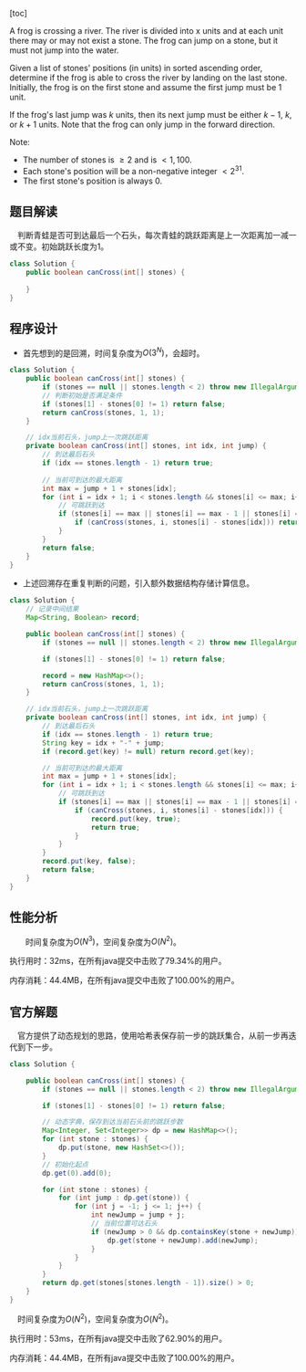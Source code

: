 [toc]

A frog is crossing a river. The river is divided into x units and at each unit there may or may not exist a stone. The frog can jump on a stone, but it must not jump into the water.

Given a list of stones' positions (in units) in sorted ascending order, determine if the frog is able to cross the river by landing on the last stone. Initially, the frog is on the first stone and assume the first jump must be 1 unit.

If the frog's last jump was $k$ units, then its next jump must be either $k - 1$, $k$, or $k + 1$ units. Note that the frog can only jump in the forward direction.



Note:

* The number of stones is $\ge 2$ and is $< 1,100$.
* Each stone's position will be a non-negative integer $< 2^{31}$.
* The first stone's position is always $0$.



## 题目解读

&emsp;判断青蛙是否可到达最后一个石头，每次青蛙的跳跃距离是上一次距离加一减一或不变。初始跳跃长度为1。

```java
class Solution {
    public boolean canCross(int[] stones) {
        
    }
}
```

## 程序设计

* 首先想到的是回溯，时间复杂度为$O(3^N)$，会超时。

```java
class Solution {
    public boolean canCross(int[] stones) {
        if (stones == null || stones.length < 2) throw new IllegalArgumentException("invalid param");
		// 判断初始是否满足条件
        if (stones[1] - stones[0] != 1) return false;
        return canCross(stones, 1, 1);
    }

    // idx当前石头，jump上一次跳跃距离
    private boolean canCross(int[] stones, int idx, int jump) {
        // 到达最后石头
        if (idx == stones.length - 1) return true;
		
        // 当前可到达的最大距离
        int max = jump + 1 + stones[idx];
        for (int i = idx + 1; i < stones.length && stones[i] <= max; i++) {
            // 可跳跃到达
            if (stones[i] == max || stones[i] == max - 1 || stones[i] == max - 2) {
                if (canCross(stones, i, stones[i] - stones[idx])) return true;
            }
        }
        return false;
    }
}
```

* 上述回溯存在重复判断的问题，引入额外数据结构存储计算信息。

```java
class Solution {
    // 记录中间结果
    Map<String, Boolean> record;

    public boolean canCross(int[] stones) {
        if (stones == null || stones.length < 2) throw new IllegalArgumentException("invalid param");

        if (stones[1] - stones[0] != 1) return false;

        record = new HashMap<>();
        return canCross(stones, 1, 1);
    }

    // idx当前石头，jump上一次跳跃距离
    private boolean canCross(int[] stones, int idx, int jump) {
        // 到达最后石头
        if (idx == stones.length - 1) return true;
        String key = idx + "-" + jump;
        if (record.get(key) != null) return record.get(key);

        // 当前可到达的最大距离
        int max = jump + 1 + stones[idx];
        for (int i = idx + 1; i < stones.length && stones[i] <= max; i++) {
            // 可跳跃到达
            if (stones[i] == max || stones[i] == max - 1 || stones[i] == max - 2) {
                if (canCross(stones, i, stones[i] - stones[idx])) {
                    record.put(key, true);
                    return true;
                }
            }
        }
        record.put(key, false);
        return false;
    }
}
```

## 性能分析

&emsp;&emsp;时间复杂度为$O(N^3)$，空间复杂度为$O(N^2)$。

执行用时：32ms，在所有java提交中击败了79.34%的用户。

内存消耗：44.4MB，在所有java提交中击败了100.00%的用户。

## 官方解题

&emsp;官方提供了动态规划的思路，使用哈希表保存前一步的跳跃集合，从前一步再迭代到下一步。

```java
class Solution {

    public boolean canCross(int[] stones) {
        if (stones == null || stones.length < 2) throw new IllegalArgumentException("invalid param");

        if (stones[1] - stones[0] != 1) return false;

        // 动态字典，保存到达当前石头前的跳跃步数
        Map<Integer, Set<Integer>> dp = new HashMap<>();
        for (int stone : stones) {
            dp.put(stone, new HashSet<>());
        }
        // 初始化起点
        dp.get(0).add(0);

        for (int stone : stones) {
            for (int jump : dp.get(stone)) {
                for (int j = -1; j <= 1; j++) {
                    int newJump = jump + j;
                    // 当前位置可达石头
                    if (newJump > 0 && dp.containsKey(stone + newJump)) {
                        dp.get(stone + newJump).add(newJump);
                    }
                }
            }
        }
        return dp.get(stones[stones.length - 1]).size() > 0;
    }
}
```

&emsp;时间复杂度为$O(N^2)$，空间复杂度为$O(N^2)$。

执行用时：53ms，在所有java提交中击败了62.90%的用户。

内存消耗：44.4MB，在所有java提交中击败了100.00%的用户。